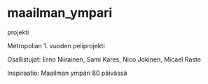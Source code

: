 # maailman_ympari
projekti

Metropolian 1. vuoden peliprojekti

Osallistujat: Erno Niirainen, Sami Kares, Nico Jokinen, Micael Raste

Inspiraatio: Maailman ympäri 80 päivässä
